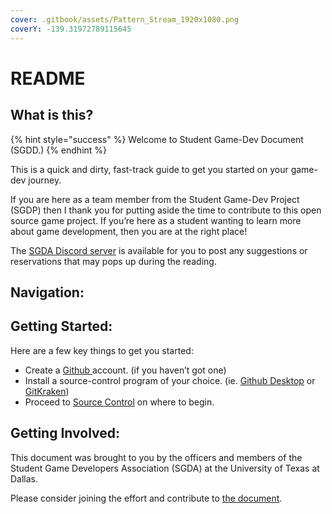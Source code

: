```yaml
---
cover: .gitbook/assets/Pattern_Stream_1920x1080.png
coverY: -139.31972789115645
---
```


# README

## What is this?

{% hint style="success" %}
Welcome to Student Game-Dev Document (SGDD.)
{% endhint %}

This is a quick and dirty, fast-track guide to get you started on your game-dev journey.

If you are here as a team member from the Student Game-Dev Project (SGDP) then I thank you for putting aside the time to contribute to this open source game project. If you’re here as a student wanting to learn more about game development, then you are at the right place!

The [SGDA Discord server](https://discord.gg/W5B7rrha2G) is available for you to post any suggestions or reservations that may pops up during the reading.

## Navigation:

## Getting Started:

Here are a few key things to get you started:&#x20;

* Create a [Github ](https://github.com)account. (if you haven’t got one)&#x20;
* Install a source-control program of your choice. (ie. [Github Desktop](https://desktop.github.com) or [GitKraken](https://www.gitkraken.com/download))
* Proceed to [Source Control](broken-reference) on where to begin.

## Getting Involved:

This document was brought to you by the officers and members of the Student Game Developers Association (SGDA) at the University of Texas at Dallas.

Please consider joining the effort and contribute to [the document](Contribute.md).
